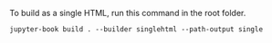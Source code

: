 To build as a single HTML, run this command in the root folder.

```
jupyter-book build . --builder singlehtml --path-output single
```
